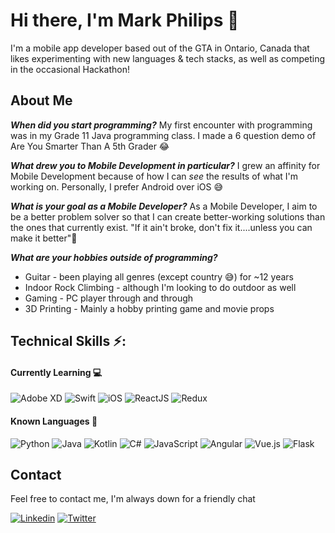 # Hi there, I'm Mark Philips 👋

I'm a mobile app developer based out of the GTA in Ontario, Canada that likes experimenting with new languages & tech stacks, as well as competing in the occasional Hackathon! 

## About Me
_**When did you start programming?**_
My first encounter with programming was in my Grade 11 Java programming class. I made a 6 question demo of Are You Smarter Than A 5th Grader :joy:

_**What drew you to Mobile Development in particular?**_
I grew an affinity for Mobile Development because of how I can _see_ the results of what I'm working on. Personally, I prefer Android over iOS :sweat_smile:

_**What is your goal as a Mobile Developer?**_
As a Mobile Developer, I aim to be a better problem solver so that I can create better-working solutions than the ones that currently exist. "If it ain't broke, don't fix it....unless you can make it better":slightly_smiling_face:

_**What are your hobbies outside of programming?**_
- Guitar - been playing all genres (except country :sweat_smile:) for ~12 years 
- Indoor Rock Climbing - although I'm looking to do outdoor as well
- Gaming - PC player through and through
- 3D Printing - Mainly a hobby printing game and movie props

## Technical Skills :zap::
#### Currently Learning :computer:
![Adobe XD](https://img.shields.io/badge/-AdobeXD-black?style=flat&logo=adobe-xd)
![Swift](https://img.shields.io/badge/-Swift-5FC9F8?style=flat&logo=swift)
![iOS](https://img.shields.io/badge/-iOS-black?style=flat&logo=apple)
![ReactJS](https://img.shields.io/badge/-React-blue?style=flat&logo=react)
![Redux](https://img.shields.io/badge/-Redux-black?style=flat&logo=redux)

#### Known Languages :brain:
![Python](https://img.shields.io/badge/-Python-black?style=flat&logo=Python)
![Java](https://img.shields.io/badge/-Java-E34A86?style=flat&logo=java)
![Kotlin](https://img.shields.io/badge/-Kotlin-black?style=flat&logo=kotlin)
![C#](https://img.shields.io/badge/-C_Sharp-green?style=flat&logo=c-sharp)
![JavaScript](https://img.shields.io/badge/-JavaScript-black?style=flat&logo=javascript)
![Angular](https://img.shields.io/badge/-Angular-B52E31?style=flat&logo=Angular)
![Vue.js](https://img.shields.io/badge/-Vue.js-%232c3e50?style=flat&logo=Vue.js)
![Flask](https://img.shields.io/badge/-Flask-black?style=flat&logo=Flask)

## Contact
Feel free to contact me, I'm always down for a friendly chat

[![Linkedin](https://img.shields.io/badge/-Mark_Philips-blue?style=flat&logo=Linkedin&logoColor=white&link=https://www.linkedin.com/in/mark-stephanos-philips/)](https://www.linkedin.com/in/mark-stephanos-philips/)
[![Twitter](https://img.shields.io/badge/-CoderMP-00ACED?style=flat&logo=Twitter&logoColor=white&link=https://twitter.com/CoderMP)](https://twitter.com/CoderMP)
